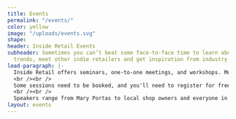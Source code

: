 ```yaml
---
title: Events
permalink: "/events/"
color: yellow
image: "/uploads/events.svg"
shape: 
header: Inside Retail Events
subheader: Sometimes you can’t beat some face-to-face time to learn about the latest
  trends, meet other indie retailers and get inspiration from industry experts.
lead-paragraph: |-
  Inside Retail offers seminars, one-to-one meetings, and workshops. Most of it is free and all you need to do is choose the event from the list below that matches your shop best, and then check out the 'What's On' pages to plan your trip.
  <br /><br />
  Some sessions need to be booked, and you'll need to register for free to attend the show.
  <br /><br />
  Speakers range from Mary Portas to local shop owners and everyone in between. Tens of thousands of retailers have already benefited from coming to one of our live seminars, so you'll be in great company.
layout: events
---
```


